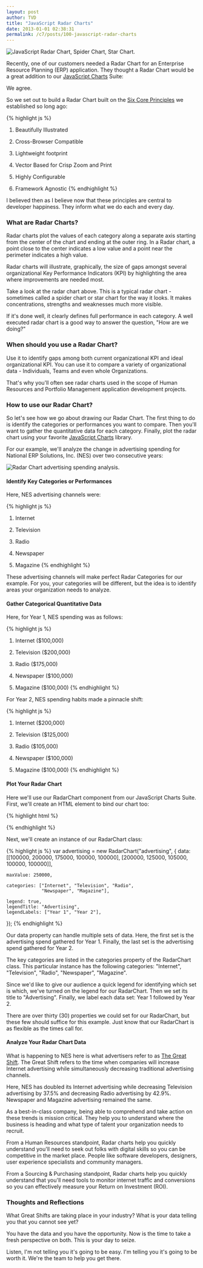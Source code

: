 ```yaml
---
layout: post
author: TVD
title: "JavaScript Radar Charts"
date: 2013-01-01 02:38:31
permalink: /c7/posts/100-javascript-radar-charts
---
```


<img src="https://techoctave.com/c7/static/radarchart_product_analysis.png" alt="JavaScript Radar Chart, Spider Chart, Star Chart."/>

Recently, one of our customers needed a Radar Chart for an Enterprise Resource Planning (ERP) application. They thought a Radar Chart would be a great addition to our [JavaScript Charts][1] Suite:

We agree.

So we set out to build a Radar Chart built on the [Six Core Principles][2] we established so long ago:

{% highlight js %}
1. Beautifully Illustrated

2. Cross-Browser Compatible

3. Lightweight footprint

4. Vector Based for Crisp Zoom and Print

5. Highly Configurable

6. Framework Agnostic
{% endhighlight %}

I believed then as I believe now that these principles are central to developer happiness. They inform what we do each and every day.

### What are Radar Charts?

Radar charts plot the values of each category along a separate axis starting from the center of the chart and ending at the outer ring. In a Radar chart, a point close to the center indicates a low value and a point near the perimeter indicates a high value.

Radar charts will illustrate, graphically, the size of gaps amongst several organizational Key Performance Indicators (KPI) by highlighting the area where improvements are needed most.

Take a look at the radar chart above. This is a typical radar chart - sometimes called a spider chart or star chart for the way it looks. It makes concentrations, strengths and weaknesses much more visible.

If it's done well, it clearly defines full performance in each category. A well executed radar chart is a good way to answer the question, "How are we doing?"

### When should you use a Radar Chart?

Use it to identify gaps among both current organizational KPI and ideal organizational KPI. You can use it to compare a variety of organizational data - Individuals, Teams and even whole Organizations. 

That's why you'll often see radar charts used in the scope of Human Resources and Portfolio Management application development projects.

### How to use our Radar Chart?

So let's see how we go about drawing our Radar Chart. The first thing to do is identify the categories or performances you want to compare. Then you'll want to gather the quantitative data for each category. Finally, plot the radar chart using your favorite [JavaScript Charts][3] library.

For our example, we'll analyze the change in advertising spending for National ERP Solutions, Inc. (NES) over two consecutive years:

<img src="https://techoctave.com/c7/static/radarchart_advertising_spending_analysis.png" alt="Radar Chart advertising spending analysis."/>

#### Identify Key Categories or Performances

Here, NES advertising channels were:

{% highlight js %}
1. Internet

2. Television

3. Radio

4. Newspaper

5. Magazine
{% endhighlight %}

These advertising channels will make perfect Radar Categories for our example. For you, your categories will be different, but the idea is to identify areas your organization needs to analyze.

#### Gather Categorical Quantitative Data

Here, for Year 1, NES spending was as follows:

{% highlight js %}
1. Internet ($100,000)

2. Television ($200,000)

3. Radio ($175,000)

4. Newspaper ($100,000)

5. Magazine ($100,000)
{% endhighlight %}

For Year 2, NES spending habits made a pinnacle shift:

{% highlight js %}
1. Internet ($200,000)

2. Television ($125,000)

3. Radio ($105,000)

4. Newspaper ($100,000)

5. Magazine ($100,000)
{% endhighlight %}

#### Plot Your Radar Chart

Here we'll use our RadarChart component from our JavaScript Charts Suite. First, we'll create an HTML element to bind our chart too:

{% highlight html %}
<div id="advertising"></div>
{% endhighlight %}

Next, we'll create an instance of our RadarChart class:

{% highlight js %}
var advertising = new RadarChart("advertising", {
	data: [[100000, 200000, 175000, 100000, 100000], 
           [200000, 125000, 105000, 100000, 100000]],
    
	maxValue: 250000,
		
	categories: ["Internet", "Television", "Radio", 
                 "Newspaper", "Magazine"],

	legend: true,
	legendTitle: "Advertising",
	legendLabels: ["Year 1", "Year 2"],
});
{% endhighlight %}

Our data property can handle multiple sets of data. Here, the first set is the advertising spend gathered for Year 1. Finally, the last set is the advertising spend gathered for Year 2.

The key categories are listed in the categories property of the RadarChart class. This particular instance has the following categories: "Internet", "Television", "Radio", "Newspaper", "Magazine".

Since we'd like to give our audience a quick legend for identifying which set is which, we've turned on the legend for our RadarChart. Then we set its title to "Advertising". Finally, we label each data set: Year 1 followed by Year 2.

There are over thirty (30) properties we could set for our RadarChart, but these few should suffice for this example. Just know that our RadarChart is as flexible as the times call for.

#### Analyze Your Radar Chart Data

What is happening to NES here is what advertisers refer to as [The Great Shift][4]. The Great Shift refers to the time when companies will increase Internet advertising while simultaneously decreasing traditional advertising channels.

Here, NES has doubled its Internet advertising while decreasing Television advertising by 37.5% and decreasing Radio advertising by 42.9%. Newspaper and Magazine advertising remained the same.

As a best-in-class company, being able to comprehend and take action on these trends is mission critical. They help you to understand where the business is heading and what type of talent your organization needs to recruit.

From a Human Resources standpoint, Radar charts help you quickly understand you'll need to seek out folks with digital skills so you can be competitive in the market place. People like software developers, designers, user experience specialists and community managers.

From a Sourcing & Purchasing standpoint, Radar charts help you quickly understand that you'll need tools to monitor internet traffic and conversions so you can effectively measure your Return on Investment (ROI).

### Thoughts and Reflections

What Great Shifts are taking place in your industry? What is your data telling you that you cannot see yet?

You have the data and you have the opportunity. Now is the time to take a fresh perspective on both. This is your day to seize.

Listen, I'm not telling you it's going to be easy. I'm telling you it's going to be worth it. We're the team to help you get there.

    


  [1]: http://techoctave.com/charts/
  [2]: https://techoctave.com/c7/posts/17-jquery-dashboard-gauges-using-raphael-xhtml-and-css
  [3]: http://techoctave.com/charts/
  [4]: http://www.forbes.com/sites/roberthof/2011/08/26/online-ad-spend-to-overtake-tv/

